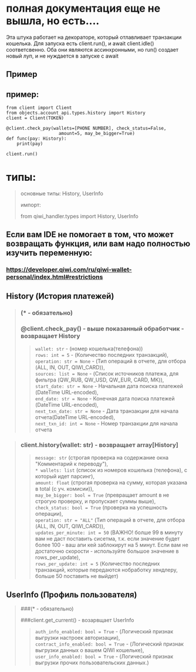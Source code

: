 #  полная документация еще не вышла, но есть....

Эта штука работает на декораторе, который отлавливает транзакции кошелька.
Для запуска есть client.run(), и await client.idle() соответсвенно. Оба они являются ассинхронными, но run()
создает новый луп, и не нуждается в запуске с await

## Пример

## пример:

```
from client import Client
from objects.account_api.types.history import History
client = Client(TOKEN)

@client.check_pay(wallets=[PHONE NUMBER], check_status=False, 
                    amount=5, may_be_bigger=True)
def func(pay: History):
    print(pay)

client.run()
```

# типы:
> основные типы:
> History, UserInfo
> 
> импорт:
> 
> from qiwi_handler.types import History, UserInfo
> 
## Если вам IDE не помогает в том, что может возвращать функция, или вам надо полностью изучить переменную:
### https://developer.qiwi.com/ru/qiwi-wallet-personal/index.html#restrictions
## History (История платежей)

> ### (* - обязательно)
> 
> ### @client.check_pay() - выше показанный обработчик - возвращает History
>
> > `wallet: str` - (номер кошелька(телефона))\
> `rows: int = 5` - (Количество последних транзакций),\
> `operation: str = None` - (Тип операций в отчете, для отбора (ALL, IN, OUT, QIWI_CARD)), \
> `sources: list = None` - (Список источников платежа, для фильтра (QW_RUB, QW_USD, QW_EUR, CARD, MK)),\
> `start_date: str = None` - Начальная дата поиска платежей (DateTime URL-encoded), \
> `end_date: str = None` - Конечная дата поиска платежей (DateTime URL-encoded),\
> `next_txn_date: str = None` - Дата транзакции для начала отчета(DateTime URL-encoded), \
> `next_txn_id: int = None` - Номер транзакции для начала отчета

>  ### client.history(wallet: str) - возвращает array[History]
>
> > `message: str` (строгая проверка на содержание окна "Комментарий к переводу"),\
> `* wallets: list` (список из номеров кошелька (телефона), с который идет парсинг), \
>`amount: float` (строгая проверка на сумму, которая указана в total (с уч. комисии)), \
>`may_be_bigger: bool = True` (превращает amount в не строгую проверку, и пропускает суммы выше), \
>`check_status: bool = True` (проверка на успешность операции),\
> `operation: str = "ALL"` (Тип операций в отчете, для отбора (ALL, IN, OUT, QIWI_CARD)),\
> `updates_per_minute: int = 50` (ВАЖНО! болше 99 в минуту вам не даст поставить сисетма, т.к. если значение
> будет более 100 - ваш апи кей заблокирут на 5 минут. Если вам не достаточно скорости - используйте большое значение
> в rows_per_update), \
> `rows_per_update: int = 5` (Количество последних транзакций, которые передаются нобработку хендлеру,
> больше 50 поставить не выйдет) 

## UserInfo (Профиль пользователя)
> ###(* - обязательно)
> 
> ###client.get_current() - возарвщает UserInfo
> 
> >`auth_info_enabled: bool = True` - (Логический признак выгрузки настроек авторизации), \
> `contract_info_enabled: bool = True` - (Логический признак выгрузки данных о вашем QIWI кошельке), \
> `user_info_enabled: bool = True` - (Логический признак выгрузки прочих пользовательских данных.)
